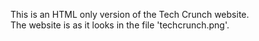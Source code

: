 This is an HTML only version of the Tech Crunch website.  
The website is as it looks in the file 'techcrunch.png'.  
